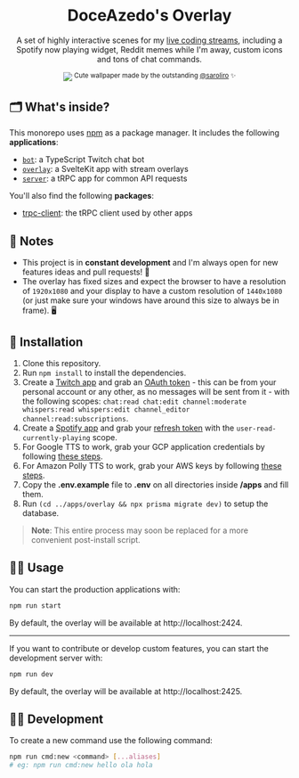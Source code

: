<h1 align="center">DoceAzedo's Overlay</h1>

<p align="center">
  A set of highly interactive scenes for my <a href="https://twitch.tv/doceazedo911">live coding streams</a>, including a Spotify now playing widget, Reddit memes while I'm away, custom icons and tons of chat commands.
</p>

<p align="center">
  <img src="./apps/overlay/static/assets/img/screenshot.gif" />
  <sup>Cute wallpaper made by the outstanding <a href="https://twitter.com/saroliro/status/1417469066604859393">@saroliro</a> ✨</sup>
</p>

## 🗂 What's inside?

This monorepo uses [npm](https://www.npmjs.com/) as a package manager. It includes the following **applications**:

- [`bot`](./apps/bot): a TypeScript Twitch chat bot
- [`overlay`](./apps/overlay): a SvelteKit app with stream overlays
- [`server`](./apps/server): a tRPC app for common API requests

You'll also find the following **packages**:

- [trpc-client](./packages/trpc-client): the tRPC client used by other apps

## 📝 Notes

- This project is in **constant development** and I'm always open for new features ideas and pull requests! 🥳
- The overlay has fixed sizes and expect the browser to have a resolution of `1920x1080` and your display to have a custom resolution of `1440x1080` (or just make sure your windows have around this size to always be in frame). 🖥

## 🧰 Installation

1. Clone this repository.
2. Run `npm install` to install the dependencies.
3. Create a [Twitch app](https://dev.twitch.tv/docs/authentication/register-app) and grab an [OAuth token](https://twitchapps.com/tokengen) - this can be from your personal account or any other, as no messages will be sent from it - with the following scopes: `chat:read chat:edit channel:moderate whispers:read whispers:edit channel_editor channel:read:subscriptions`.
4. Create a [Spotify app](https://developer.spotify.com/dashboard/login) and grab your [refresh token](https://benwiz.com/blog/create-spotify-refresh-token) with the `user-read-currently-playing` scope.
5. For Google TTS to work, grab your GCP application credentials by following [these steps](https://www.npmjs.com/package/@google-cloud/text-to-speech#before-you-begin).
6. For Amazon Polly TTS to work, grab your AWS keys by following [these steps](https://docs.aws.amazon.com/polly/latest/dg/setting-up.html).
7. Copy the **.env.example** file to **.env** on all directories inside **/apps** and fill them.
8. Run `(cd ../apps/overlay && npx prisma migrate dev)` to setup the database.

> **Note**: This entire process may soon be replaced for a more convenient post-install script.

## 🤹‍♂️ Usage

You can start the production applications with:

```bash
npm run start
```

By default, the overlay will be available at http://localhost:2424.

---

If you want to contribute or develop custom features, you can start the development server with:

```bash
npm run dev
```

By default, the overlay will be available at http://localhost:2425.

## 🧑‍💻 Development

To create a new command use the following command:

```sh
npm run cmd:new <command> [...aliases]
# eg: npm run cmd:new hello ola hola
```
